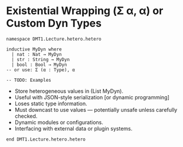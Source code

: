 # Existential Wrapping (Σ α, α) or Custom Dyn Types

```lean
namespace DMT1.Lecture.hetero.hetero

inductive MyDyn where
  | nat : Nat → MyDyn
  | str : String → MyDyn
  | bool : Bool → MyDyn
-- or use: Σ (α : Type), α

-- TODO: Examples
```

- Store heterogeneous values in (List MyDyn).
- Useful with JSON-style serialization [or dynamic programming]
- Loses static type information.
- Must downcast to use values — potentially unsafe unless carefully checked.
- Dynamic modules or configurations.
- Interfacing with external data or plugin systems.

```lean
end DMT1.Lecture.hetero.hetero
```
